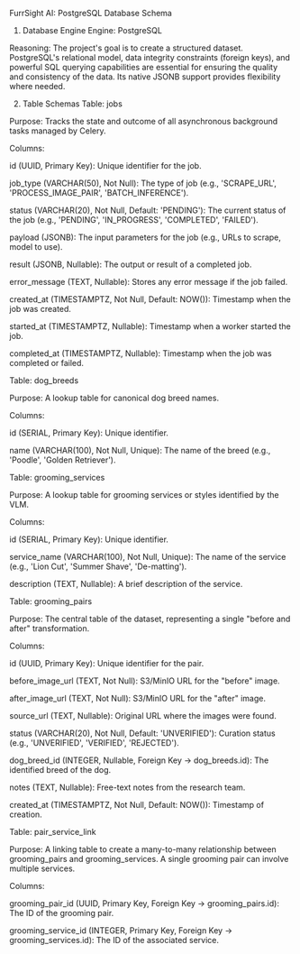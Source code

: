 FurrSight AI: PostgreSQL Database Schema
1. Database Engine
Engine: PostgreSQL

Reasoning: The project's goal is to create a structured dataset. PostgreSQL's relational model, data integrity constraints (foreign keys), and powerful SQL querying capabilities are essential for ensuring the quality and consistency of the data. Its native JSONB support provides flexibility where needed.

2. Table Schemas
Table: jobs

Purpose: Tracks the state and outcome of all asynchronous background tasks managed by Celery.

Columns:

id (UUID, Primary Key): Unique identifier for the job.

job_type (VARCHAR(50), Not Null): The type of job (e.g., 'SCRAPE_URL', 'PROCESS_IMAGE_PAIR', 'BATCH_INFERENCE').

status (VARCHAR(20), Not Null, Default: 'PENDING'): The current status of the job (e.g., 'PENDING', 'IN_PROGRESS', 'COMPLETED', 'FAILED').

payload (JSONB): The input parameters for the job (e.g., URLs to scrape, model to use).

result (JSONB, Nullable): The output or result of a completed job.

error_message (TEXT, Nullable): Stores any error message if the job failed.

created_at (TIMESTAMPTZ, Not Null, Default: NOW()): Timestamp when the job was created.

started_at (TIMESTAMPTZ, Nullable): Timestamp when a worker started the job.

completed_at (TIMESTAMPTZ, Nullable): Timestamp when the job was completed or failed.

Table: dog_breeds

Purpose: A lookup table for canonical dog breed names.

Columns:

id (SERIAL, Primary Key): Unique identifier.

name (VARCHAR(100), Not Null, Unique): The name of the breed (e.g., 'Poodle', 'Golden Retriever').

Table: grooming_services

Purpose: A lookup table for grooming services or styles identified by the VLM.

Columns:

id (SERIAL, Primary Key): Unique identifier.

service_name (VARCHAR(100), Not Null, Unique): The name of the service (e.g., 'Lion Cut', 'Summer Shave', 'De-matting').

description (TEXT, Nullable): A brief description of the service.

Table: grooming_pairs

Purpose: The central table of the dataset, representing a single "before and after" transformation.

Columns:

id (UUID, Primary Key): Unique identifier for the pair.

before_image_url (TEXT, Not Null): S3/MinIO URL for the "before" image.

after_image_url (TEXT, Not Null): S3/MinIO URL for the "after" image.

source_url (TEXT, Nullable): Original URL where the images were found.

status (VARCHAR(20), Not Null, Default: 'UNVERIFIED'): Curation status (e.g., 'UNVERIFIED', 'VERIFIED', 'REJECTED').

dog_breed_id (INTEGER, Nullable, Foreign Key -> dog_breeds.id): The identified breed of the dog.

notes (TEXT, Nullable): Free-text notes from the research team.

created_at (TIMESTAMPTZ, Not Null, Default: NOW()): Timestamp of creation.

Table: pair_service_link

Purpose: A linking table to create a many-to-many relationship between grooming_pairs and grooming_services. A single grooming pair can involve multiple services.

Columns:

grooming_pair_id (UUID, Primary Key, Foreign Key -> grooming_pairs.id): The ID of the grooming pair.

grooming_service_id (INTEGER, Primary Key, Foreign Key -> grooming_services.id): The ID of the associated service.

